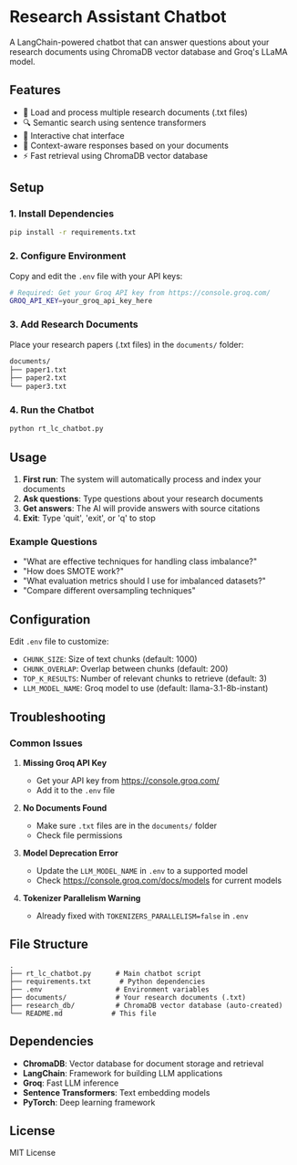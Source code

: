 # Research Assistant Chatbot

A LangChain-powered chatbot that can answer questions about your research documents using ChromaDB vector database and Groq's LLaMA model.

## Features

- 📄 Load and process multiple research documents (.txt files)
- 🔍 Semantic search using sentence transformers
- 💬 Interactive chat interface
- 🎯 Context-aware responses based on your documents
- ⚡ Fast retrieval using ChromaDB vector database

## Setup

### 1. Install Dependencies
```bash
pip install -r requirements.txt
```

### 2. Configure Environment
Copy and edit the `.env` file with your API keys:
```bash
# Required: Get your Groq API key from https://console.groq.com/
GROQ_API_KEY=your_groq_api_key_here
```

### 3. Add Research Documents
Place your research papers (.txt files) in the `documents/` folder:
```bash
documents/
├── paper1.txt
├── paper2.txt
└── paper3.txt
```

### 4. Run the Chatbot
```bash
python rt_lc_chatbot.py
```

## Usage

1. **First run**: The system will automatically process and index your documents
2. **Ask questions**: Type questions about your research documents
3. **Get answers**: The AI will provide answers with source citations
4. **Exit**: Type 'quit', 'exit', or 'q' to stop

### Example Questions
- "What are effective techniques for handling class imbalance?"
- "How does SMOTE work?"
- "What evaluation metrics should I use for imbalanced datasets?"
- "Compare different oversampling techniques"

## Configuration

Edit `.env` file to customize:
- `CHUNK_SIZE`: Size of text chunks (default: 1000)
- `CHUNK_OVERLAP`: Overlap between chunks (default: 200)  
- `TOP_K_RESULTS`: Number of relevant chunks to retrieve (default: 3)
- `LLM_MODEL_NAME`: Groq model to use (default: llama-3.1-8b-instant)

## Troubleshooting

### Common Issues

1. **Missing Groq API Key**
   - Get your API key from https://console.groq.com/
   - Add it to the `.env` file

2. **No Documents Found**
   - Make sure `.txt` files are in the `documents/` folder
   - Check file permissions

3. **Model Deprecation Error**
   - Update the `LLM_MODEL_NAME` in `.env` to a supported model
   - Check https://console.groq.com/docs/models for current models

4. **Tokenizer Parallelism Warning**
   - Already fixed with `TOKENIZERS_PARALLELISM=false` in `.env`

## File Structure
```
.
├── rt_lc_chatbot.py      # Main chatbot script
├── requirements.txt       # Python dependencies
├── .env                  # Environment variables
├── documents/            # Your research documents (.txt)
├── research_db/          # ChromaDB vector database (auto-created)
└── README.md            # This file
```

## Dependencies

- **ChromaDB**: Vector database for document storage and retrieval
- **LangChain**: Framework for building LLM applications
- **Groq**: Fast LLM inference
- **Sentence Transformers**: Text embedding models
- **PyTorch**: Deep learning framework

## License

MIT License